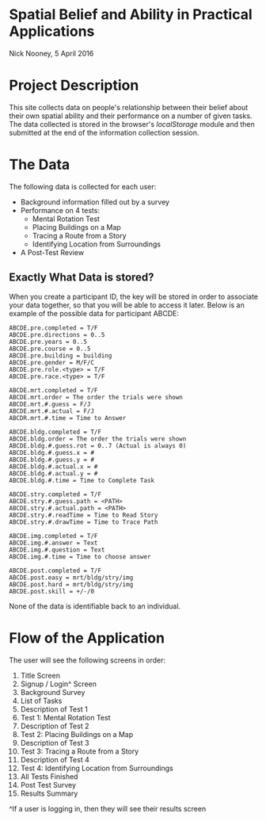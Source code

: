 # Spatial Belief and Ability in Practical Applications

Nick Nooney, 5 April 2016

# Project Description

This site collects data on people's relationship between their belief about
their own spatial ability and their performance on a number of given tasks. The
data collected is stored in the browser's *localStorage* module and then
submitted at the end of the information collection session.

# The Data

The following data is collected for each user:

- Background information filled out by a survey
- Performance on 4 tests:
    - Mental Rotation Test
    - Placing Buildings on a Map
    - Tracing a Route from a Story
    - Identifying Location from Surroundings
- A Post-Test Review

## Exactly What Data is stored?

When you create a participant ID, the key will be stored in order to associate
your data together, so that you will be able to access it later. Below is an
example of the possible data for participant ABCDE:

```
ABCDE.pre.completed = T/F
ABCDE.pre.directions = 0..5
ABCDE.pre.years = 0..5
ABCDE.pre.course = 0..5
ABCDE.pre.building = building
ABCDE.pre.gender = M/F/C
ABCDE.pre.role.<type> = T/F
ABCDE.pre.race.<type> = T/F

ABCDE.mrt.completed = T/F
ABCDE.mrt.order = The order the trials were shown
ABCDE.mrt.#.guess = F/J
ABCDE.mrt.#.actual = F/J
ABCDR.mrt.#.time = Time to Answer

ABCDE.bldg.completed = T/F
ABCDE.bldg.order = The order the trials were shown
ABCDE.bldg.#.guess.rot = 0..7 (Actual is always 0)
ABCDE.bldg.#.guess.x = #
ABCDE.bldg.#.guess.y = #
ABCDE.bldg.#.actual.x = #
ABCDE.bldg.#.actual.y = #
ABCDE.bldg.#.time = Time to Complete Task

ABCDE.stry.completed = T/F
ABCDE.stry.#.guess.path = <PATH>
ABCDE.stry.#.actual.path = <PATH>
ABCDE.stry.#.readTime = Time to Read Story
ABCDE.stry.#.drawTime = Time to Trace Path

ABCDE.img.completed = T/F
ABCDE.img.#.answer = Text
ABCDE.img.#.question = Text
ABCDE.img.#.time = Time to choose answer

ABCDE.post.completed = T/F
ABCDE.post.easy = mrt/bldg/stry/img
ABCDE.post.hard = mrt/bldg/stry/img
ABCDE.post.skill = +/-/0
```

None of the data is identifiable back to an individual.

# Flow of the Application

The user will see the following screens in order:

1. Title Screen
2. Signup / Login^ Screen
3. Background Survey
4. List of Tasks
5. Description of Test 1
6. Test 1: Mental Rotation Test
7. Description of Test 2
8. Test 2: Placing Buildings on a Map
9. Description of Test 3
10. Test 3: Tracing a Route from a Story
11. Description of Test 4
12. Test 4: Identifying Location from Surroundings
13. All Tests Finished
14. Post Test Survey
15. Results Summary

^If a user is logging in, then they will see their results screen
